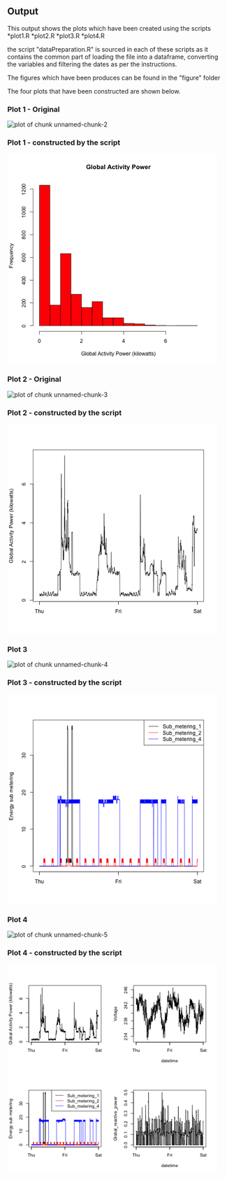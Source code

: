 ## Output 

This output shows the plots which have been created using the scripts
*plot1.R
*plot2.R
*plot3.R
*plot4.R

the script "dataPreparation.R" is sourced in each of these scripts as it contains the common part of loading the file into a dataframe, converting the variables and filtering the dates as per the instructions.

The figures which have been produces can be found in the "figure" folder


The four plots that have been constructed are shown below. 

### Plot 1 - Original
![plot of chunk unnamed-chunk-2](figure/unnamed-chunk-2.png) 

### Plot 1 - constructed by the script
![plot of chunk unnamed-chunk-2](figure/plot1.png) 

### Plot 2 - Original
![plot of chunk unnamed-chunk-3](figure/unnamed-chunk-3.png) 

### Plot 2 - constructed by the script
![plot of chunk unnamed-chunk-2](figure/plot2.png) 

### Plot 3
![plot of chunk unnamed-chunk-4](figure/unnamed-chunk-4.png) 

### Plot 3 - constructed by the script
![plot of chunk unnamed-chunk-2](figure/plot3.png) 

### Plot 4
![plot of chunk unnamed-chunk-5](figure/unnamed-chunk-5.png) 

### Plot 4 - constructed by the script
![plot of chunk unnamed-chunk-2](figure/plot4.png) 

